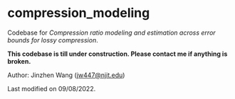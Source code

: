 # compression\_modeling

Codebase for *Compression ratio modeling and estimation across error bounds for lossy compression*.

**This codebase is till under construction. Please contact me if anything is broken.**

Author: Jinzhen Wang (jw447@njit.edu)

Last modified on 09/08/2022.


